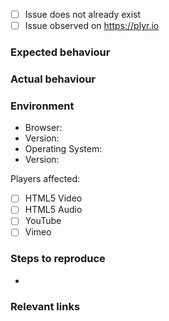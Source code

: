 <!--- 
Please use this issue template as it makes replicating and fixing the issue easier! 
--->

- [ ] Issue does not already exist
- [ ] Issue observed on https://plyr.io

### Expected behaviour 

### Actual behaviour

### Environment

- Browser:
- Version:  
- Operating System:
- Version: 

Players affected:
- [ ] HTML5 Video
- [ ] HTML5 Audio
- [ ] YouTube
- [ ] Vimeo

### Steps to reproduce 
- 

### Relevant links

